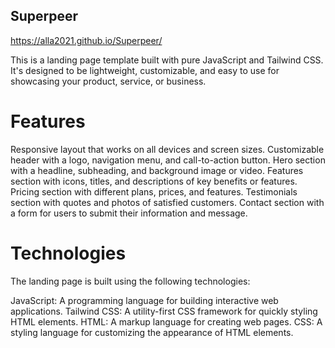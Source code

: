 ## Superpeer

https://alla2021.github.io/Superpeer/

This is a landing page template built with pure JavaScript and Tailwind CSS. It's designed to be lightweight, customizable, and easy to use for showcasing your product, service, or business.

# Features
Responsive layout that works on all devices and screen sizes.
Customizable header with a logo, navigation menu, and call-to-action button.
Hero section with a headline, subheading, and background image or video.
Features section with icons, titles, and descriptions of key benefits or features.
Pricing section with different plans, prices, and features.
Testimonials section with quotes and photos of satisfied customers.
Contact section with a form for users to submit their information and message.

# Technologies
The landing page is built using the following technologies:

JavaScript: A programming language for building interactive web applications.
Tailwind CSS: A utility-first CSS framework for quickly styling HTML elements.
HTML: A markup language for creating web pages.
CSS: A styling language for customizing the appearance of HTML elements.
